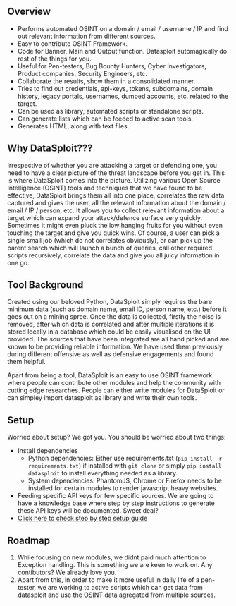 ## Overview

* Performs automated OSINT on a domain / email / username / IP and find out relevant information from different sources. 
* Easy to contribute OSINT Framework. 
* Code for Banner, Main and Output function. Datasploit automagically do rest of the things for you.
* Useful for Pen-testers, Bug Bounty Hunters, Cyber Investigators, Product companies, Security Engineers, etc.
* Collaborate the results, show them in a consolidated manner. 
* Tries to find out credentials, api-keys, tokens, subdomains, domain history, legacy portals, usernames, dumped accounts, etc. related to the target.
* Can be used as library, automated scripts or standalone scripts. 
* Can generate lists which can be feeded to active scan tools.
* Generates HTML, along with text files.  

## Why DataSploit???

Irrespective of whether you are attacking a target or defending one, you need to have a clear picture of the threat landscape before you get in. This is where DataSploit comes into the picture. Utilizing various Open Source Intelligence (OSINT) tools and techniques that we have found to be effective, DataSploit brings them all into one place, correlates the raw data captured and gives the user, all the relevant information about the domain / email / IP / person, etc. It allows you to collect relevant information about a target which can expand your attack/defence surface very quickly. Sometimes it might even pluck the low hanging fruits for you without even touching the target and give you quick wins. Of course, a user can pick a single small job (which do not correlates obviously), or can pick up the parent search which will launch a bunch of queries, call other required scripts recursively, correlate the data and give you all juicy information in one go.


## Tool Background 

Created using our beloved Python, DataSploit simply requires the bare minimum data (such as domain name, email ID, person name, etc.) before it goes out on a mining spree. Once the data is collected, firstly the noise is removed, after which data is correlated and after multiple iterations it is stored locally in a database which could be easily visualised on the UI provided. The sources that have been integrated are all hand picked and are known to be providing reliable information. We have used them previously during different offensive as well as defensive engagements and found them helpful.

Apart from being a tool, DataSploit is an easy to use OSINT framework where people can contribute other modules and help the community with cutting edge researches. 
People can either write modules for DataSploit or can simpley import datasploit as library and write their own tools.


## Setup

Worried about setup? We got you. You should be worried about two things:

* Install dependencies
    - Python dependencies: Either use requirements.txt (`pip install -r requirements.txt`) if installed with `git clone` or simply `pip install datasploit` to install everything needed as a library.
    - System dependencies: PhantomJS, Chrome or Firefox needs to be installed for certain modules to render javascript heavy websites.
* Feeding specific API keys for few specific sources. We are going to have a knowledge base where step by step instructions to generate these API keys will be documented. Sweet deal? 
* [Click here to check step by step setup guide](/setupGuide/)

## Roadmap

1. While focusing on new modules, we didnt paid much attention to Exception handling. This is something we are keen to work on. Any contibutors? We already love you. 
2. Apart from this, in order to make it more useful in daily life of a pen-tester, we are working to active scripts which can get data from datasploit and use the OSINT data agregated from multiple sources. 
